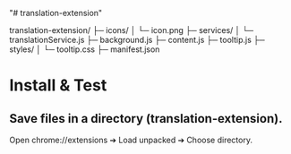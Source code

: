 "# translation-extension" 

translation-extension/
├─ icons/
│  └─ icon.png
├─ services/
│  └─ translationService.js
├─ background.js
├─ content.js
├─ tooltip.js
├─ styles/
│  └─ tooltip.css
├─ manifest.json


# Install & Test
## Save files in a directory (translation-extension).

Open chrome://extensions ➔ Load unpacked ➔ Choose directory.